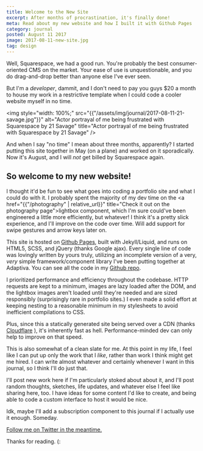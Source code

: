 ```yaml
---
title: Welcome to the New Site
excerpt: After months of procrastination, it's finally done!
meta: Read about my new website and how I built it with Github Pages
category: journal
posted: August 11 2017
image: 2017-08-11-new-site.jpg
tag: design
---
```

Well, Squarespace, we had a good run. You're probably the best consumer-oriented CMS on the market. Your ease of use is unquestionable, and you do drag-and-drop better than anyone else I've ever seen.

But I'm a _developer_, dammit, and I don't need to pay you guys $20 a month to house my work in a restrictive template when I could code a cooler website myself in no time.

<img style="width: 100%;" src="{{"/assets/img/journal/2017-08-11-21-savage.jpg"}}" alt="Actor portrayal of me being frustrated with Squarespace by 21 Savage" title="Actor portrayal of me being frustrated with Squarespace by 21 Savage" />

And when I say "no time" I mean about three months, apparently? I started putting this site together in May (on a plane) and worked on it sporadically. Now it's August, and I will _not_ get billed by Squarespace again.

## So welcome to my new website!

I thought it'd be fun to see what goes into coding a portfolio site and what I could do with it. I probably spent the majority of my dev time on the <a href="{{"/photography" | relative_url}}" title="Check it out on the photography page">lightbox component</a>, which I'm sure could've been engineered a little more efficiently, but whatever! I think it's a pretty slick experience, and I'll improve on the code over time. Will add support for swipe gestures and arrow keys later on.

This site is hosted on <a href="http://pages.github.com" target="_blank" title="Check out Github Pages">Github Pages</a>, built with Jekyll/Liquid, and runs on HTML5, SCSS, and jQuery (thanks Google ajax). Every single line of code was lovingly written by yours truly, utilizing an incomplete version of a very, _very_ simple framework/component library I've been putting together at Adaptiva. You can see all the code in my <a href="https://github.com/jesserogers/jesserogers.github.io" target="_blank" title="Jesse Rogers' website on Github">Github repo</a>.

I prioritized performance and efficiency throughout the codebase. HTTP requests are kept to a minimum, images are lazy loaded after the DOM, and the lightbox images aren't loaded until they're needed and are sized responsibly (surprisingly rare in portfolio sites.) I even made a solid effort at keeping nesting to a reasonable minimum in my stylesheets to avoid inefficient compilations to CSS.

Plus, since this a statically generated site being served over a CDN (thanks <a href="http://cloudflare.com" target="_blank" title="Use Cloudflare, it's free and awesome">Cloudflare</a> ), it's inherently fast as hell. Performance-minded dev can only help to improve on that speed.

This is also somewhat of a clean slate for me. At this point in my life, I feel like I can put up only the work that I _like_, rather than work I think might get me hired. I can write almost whatever and certainly whenever I want in this journal, so I think I'll do just that.

I'll post new work here if I'm particularly stoked about about it, and I'll post random thoughts, sketches, life updates, and whatever else I feel like sharing here, too. I have ideas for some content I'd like to create, and being able to code a custom interface to host it would be nice.

Idk, maybe I'll add a subscription component to this journal if I actually use it enough. Someday.

<a href="http://twitter.com/jesserogers" target="_blank">Follow me on Twitter in the meantime.</a>

Thanks for reading. (:
